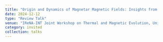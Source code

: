 ```yaml
---
title: "Origin and Dynamics of Magnetar Magnetic Fields: Insights from 3D Magneto-Thermal Simulations"
date: 2024-12-12
type: "Review Talk"
venue: "IReNA-INT Joint Workshop on Thermal and Magnetic Evolution, University of Washington, Washington, USA"
category: invited
collection: talks
---
```

